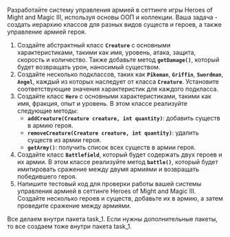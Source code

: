 Разработайте систему управления армией в сеттинге игры Heroes of Might and Magic III, используя основы ООП и коллекции. Ваша задача - создать иерархию классов для разных видов существ и героев, а также управление армией героя.

1. Создайте абстрактный класс **`Creature`** с основными характеристиками, такими как имя, уровень, атака, защита, скорость и количество. Также добавьте метод **`getDamage()`**, который будет возвращать урон, наносимый существом.
2. Создайте несколько подклассов, таких как **`Pikeman`**, **`Griffin`**, **`Swordman`**, **`Angel`**, каждый из которых наследует от класса **`Creature`**. Установите соответствующие значения характеристик для каждого подкласса.
3. Создайте класс **`Hero`** с основными характеристиками, такими как имя, фракция, опыт и уровень. В этом классе реализуйте следующие методы:
    - **`addCreature(Creature creature, int quantity)`**: добавить существ в армию героя.
    - **`removeCreature(Creature creature, int quantity)`**: удалить существ из армии героя.
    - **`getArmy()`**: получить список всех существ в армии героя.
4. Создайте класс **`Battlefield`**, который будет содержать двух героев и их армии. В этом классе реализуйте метод **`battle()`**, который будет имитировать сражение между двумя армиями и возвращать победившего героя.
5. Напишите тестовый код для проверки работы вашей системы управления армией в сеттинге Heroes of Might and Magic III. Создайте несколько героев и существ, добавьте их в армию, а затем проведите сражение между армиями.

Все делаем внутри пакета task_1. Если нужны дополнительные пакеты, то все создаем тоже внутри пакета task_1.